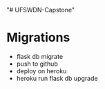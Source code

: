 "# UFSWDN-Capstone" 
# Migrations
- flask db migrate
- push to github
- deploy on heroku
- heroku run flask db upgrade


